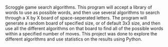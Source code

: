 Scroggle game search algorithms.
This program will accept a library of words to use as possible words, and then use several algorithms to search through a X by X board of space-seperated letters.
The program will generate a random board of specified size, or of default 3x3 size, and then use all the different algorithms on that board to find all of the possible words within a specified number of moves.
This project was done to explore the different algorithms and use statistics on the results using Python.
